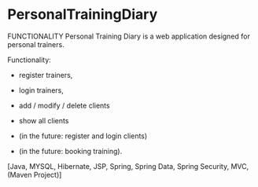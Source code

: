 # PersonalTrainingDiary

FUNCTIONALITY
Personal Training Diary is a web application designed for personal trainers.

Functionality:

- register trainers,
- login trainers,
- add / modify / delete clients
- show all clients

- (in the future: register and login clients)
- (in the future: booking training).


[Java, MYSQL, Hibernate, JSP, Spring, Spring Data, Spring Security, MVC, (Maven Project)]
